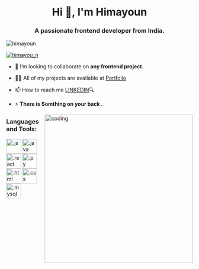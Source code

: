 <!--- 👋 Hi, I’m HimAYouN

<img align="right" alt="coding" width="400" src="https://miro.medium.com/max/1360/1*IRGHmiGsa16stedQvIaZfw.gif"/>


- 👀 I’m interested in Data Science...
- 🌱 I’m currently learning DSA ... 💻
- 📚 Also i am in touch with frontend Web dev. 🎉
- <!---💞️ I’m looking to collaborate on 
- 📫 How to reach me ... [TWITTER](https://twitter.com/himayou_n?s=09)🔍
- Visit my [Portfolio](https://himayoun.github.io/portfolio/)
<!---
HimAYouN/HimAYouN is a ✨ special ✨ repository because its `README.md` (this file) appears on your GitHub profile.
You can click the Preview link to take a look at your changes.
if you are watching this as downloded file, main file of this will be found on... https://github.com/HimAYouN ...
--->
<h1 align="center">Hi 👋, I'm Himayoun</h1>
<h3 align="center">A passionate frontend developer from India.</h3>

<p align="left"> <img src="https://komarev.com/ghpvc/?username=himayoun&label=Profile%20views&color=0e75b6&style=flat" alt="himayoun" /> </p>

<p align="left"> <a href="https://www.linkedin.com/in/himayoun7931/" target="blank"><img src="https://img.shields.io/badge/LinkedIn-Follow-9cf" alt="himayou_n" /></a> </p>

- 👯 I’m looking to collaborate on **any frontend project.**

- 👨‍💻 All of my projects are available at [Portfolio](https://himayoun.github.io/portfolio/)

- 📫 How to reach me [LINKEDIN](https://www.linkedin.com/in/himayoun7931/)🔍

- ⚡ **There is Somthing on your back .**
<img align="right" alt="coding" width="400" src="https://miro.medium.com/max/1360/1*IRGHmiGsa16stedQvIaZfw.gif"/>


<h3 align="left">Languages and Tools:</h3>
<p align="left"> 
  
<img align="left" alt=".js" width="40" src="https://himayoun.github.io/portfolio/Images/Skills/js.png"/>
<img align="left" alt=".java" width="40" src="https://himayoun.github.io/portfolio/Images/Skills/java.png"/>
<img align="left" alt=".react" width="40" src="https://himayoun.github.io/portfolio/Images/Skills/react.png"/>
<img align="left" alt=".py" width="40" src="https://himayoun.github.io/portfolio/Images/Skills/python.png"/>
<img align="left" alt=".html" width="40" src="https://himayoun.github.io/portfolio/Images/Skills/html.png"/>
<img align="left" alt=".css" width="40" src="https://himayoun.github.io/portfolio/Images/Skills/css.png"/>
<img align="left" alt=".mysql" width="40" src="https://himayoun.github.io/portfolio/Images/Skills/js.png"/>


</p>

